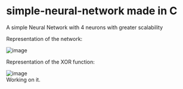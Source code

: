 # simple-neural-network made in C

A simple Neural Network with 4 neurons with greater scalability<br>

Representation of the network:<br>

![image](https://github.com/user-attachments/assets/f3bf8778-96b8-472b-ab49-d81653cd0551)
<br>

Representation of the XOR function:<br>

![image](https://github.com/user-attachments/assets/07663c2c-a912-4413-a708-888682f31631)
<br>
Working on it.

